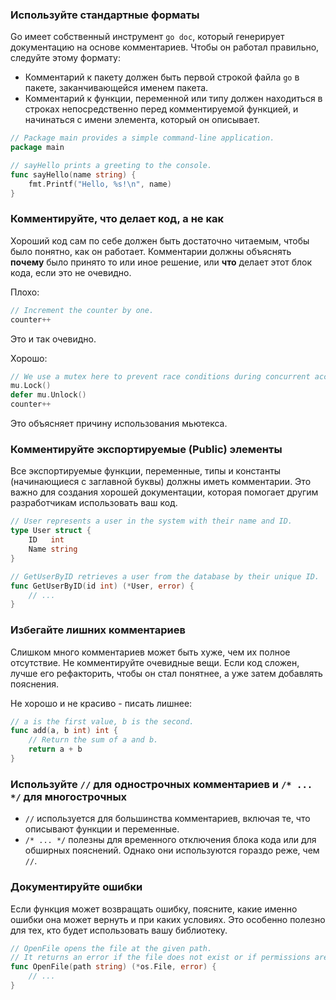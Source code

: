 
### Используйте стандартные форматы
 Go имеет собственный инструмент `go doc`, который генерирует документацию на основе комментариев. Чтобы он работал правильно, следуйте этому формату:
 - Комментарий к пакету должен быть первой строкой файла `go` в пакете, заканчивающейся именем пакета.
- Комментарий к функции, переменной или типу должен находиться в строках непосредственно перед комментируемой функцией,  и начинаться с имени элемента, который он описывает.
```go
// Package main provides a simple command-line application.
package main

// sayHello prints a greeting to the console.
func sayHello(name string) {
    fmt.Printf("Hello, %s!\n", name)
}
```

### Комментируйте, что делает код, а не как
Хороший код сам по себе должен быть достаточно читаемым, чтобы было понятно, как он работает. Комментарии должны объяснять **почему** было принято то или иное решение, или **что** делает этот блок кода, если это не очевидно.

Плохо:
```go
// Increment the counter by one.
counter++
```

Это и так очевидно.

Хорошо:
```go
// We use a mutex here to prevent race conditions during concurrent access.
mu.Lock()
defer mu.Unlock()
counter++
```

Это объясняет причину использования мьютекса.

### Комментируйте экспортируемые (Public) элементы
Все экспортируемые функции, переменные, типы и константы (начинающиеся с заглавной буквы) должны иметь комментарии. Это важно для создания хорошей документации, которая помогает другим разработчикам использовать ваш код.
```go
// User represents a user in the system with their name and ID.
type User struct {
    ID   int
    Name string
}

// GetUserByID retrieves a user from the database by their unique ID.
func GetUserByID(id int) (*User, error) {
    // ...
}
```

###  Избегайте лишних комментариев
Слишком много комментариев может быть хуже, чем их полное отсутствие. Не комментируйте очевидные вещи. Если код сложен, лучше его рефакторить, чтобы он стал понятнее, а уже затем добавлять пояснения.

Не хорошо и не красиво - писать лишнее:
```go
// a is the first value, b is the second.
func add(a, b int) int {
    // Return the sum of a and b.
    return a + b
}
```

### Используйте `//` для однострочных комментариев и `/* ... */` для многострочных

- `//` используется для большинства комментариев, включая те, что описывают функции и переменные.
- `/* ... */` полезны для временного отключения блока кода или для обширных пояснений. Однако они используются гораздо реже, чем `//`.

###  Документируйте ошибки
Если функция может возвращать ошибку, поясните, какие именно ошибки она может вернуть и при каких условиях. Это особенно полезно для тех, кто будет использовать вашу библиотеку.

```go
// OpenFile opens the file at the given path.
// It returns an error if the file does not exist or if permissions are insufficient.
func OpenFile(path string) (*os.File, error) {
    // ...
}
```